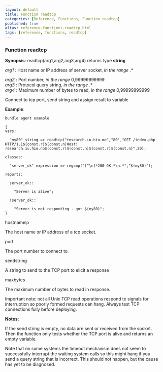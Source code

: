 ```yaml
---
layout: default
title: Function readtcp
categories: [Reference, Functions, Function readtcp]
published: true
alias: reference-functions-readtcp.html
tags: [reference, functions, readtcp]
---
```


### Function readtcp

**Synopsis**: readtcp(arg1,arg2,arg3,arg4) returns type **string**

  
 *arg1* : Host name or IP address of server socket, *in the range* .\*
  
 *arg2* : Port number, *in the range* 0,99999999999   
 *arg3* : Protocol query string, *in the range* .\*   
 *arg4* : Maximum number of bytes to read, *in the range* 0,99999999999
  

Connect to tcp port, send string and assign result to variable

**Example**:  
   

```cf3
bundle agent example

{     
vars:

  "my80" string => readtcp("research.iu.hio.no","80","GET /index.php HTTP/1.1$(const.r)$(const.n)Host: research.iu.hio.no$(const.r)$(const.n)$(const.r)$(const.n)",20);

classes:

  "server_ok" expression => regcmp("[^\n]*200 OK.*\n.*","$(my80)");

reports:

  server_ok::

    "Server is alive";

  !server_ok::

    "Server is not responding - got $(my80)";
}
```

hostnameip

The host name or IP address of a tcp socket.   

port

The port number to connect to.   

sendstring

A string to send to the TCP port to elicit a response   

maxbytes

The maximum number of bytes to read in response.

Important note: not all Unix TCP read operations respond to signals for
interruption so poorly formed requests can hang. Always test TCP
connections fully before deploying.

**Notes**:  
   

If the send string is empty, no data are sent or received from the
socket. Then the function only tests whether the TCP port is alive and
returns an empty variable.

Note that on some systems the timeout mechanism does not seem to
successfully interrupt the waiting system calls so this might hang if
you send a query string that is incorrect. This should not happen, but
the cause has yet to be diagnosed.
